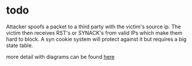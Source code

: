 # todo
Attacker spoofs a packet to a third party with the victim's source ip. The victim then receives RST's or SYNACK's from valid IPs which make them hard to block. A syn cookie system will protect against it but requires a big state table.

more detail with diagrams can be found [here]([url](https://nsfocusglobal.com/principles-and-characteristics-of-tcp-reflection-attacks/)https://nsfocusglobal.com/principles-and-characteristics-of-tcp-reflection-attacks/)
